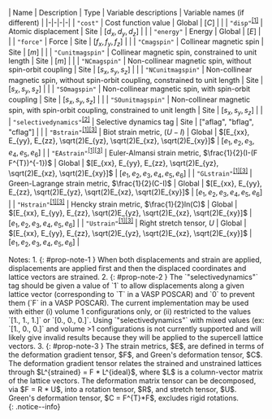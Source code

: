| Name | Description | Type | Variable descriptions | Variable names (if different) |
|-|-|-|-|
| `"cost"` | Cost function value | Global | $[C]$ | |
| `"disp"`<sup>[[1]](#prop-note-1)</sup> | Atomic displacement | Site | $[d_x, d_y, d_z]$ | |
| `"energy"` | Energy | Global | $[E]$ | |
| `"force"` | Force | Site | $[f_x, f_y, f_z]$ | |
| `"Cmagspin"` | Collinear magnetic spin | Site | $[m]$ | |
| `"Cunitmagspin"` | Collinear magnetic spin, constrained to unit length | Site | $[m]$ | |
| `"NCmagspin"` | Non-collinear magnetic spin, without spin-orbit coupling | Site |  $[s_x, s_y, s_z]$ | |
| `"NCunitmagspin"` | Non-collinear magnetic spin, without spin-orbit coupling, constrained to unit length | Site | $[s_x, s_y, s_z]$ | |
| `"SOmagspin"` | Non-collinear magnetic spin, with spin-orbit coupling | Site | $[s_x, s_y, s_z]$ | |
| `"SOunitmagspin"` | Non-collinear magnetic spin, with spin-orbit coupling, constrained to unit length | Site | $[s_x, s_y, s_z]$ | |
| `"selectivedynamics"`<sup>[[2]](#prop-note-2)</sup> | Selective dynamics tag | Site | ["aflag", "bflag", "cflag"] | |
| `"Bstrain"`<sup>[[1]](#prop-note-1)</sup><sup>[[3]](#prop-note-3)</sup> | Biot strain metric, $(U-I)$ | Global | $[E_{xx}, E_{yy}, E_{zz}, \sqrt(2)E_{yz}, \sqrt(2)E_{xz}, \sqrt(2)E_{xy}]$ | $[e_1, e_2, e_3, e_4, e_5, e_6]$ |
| `"EAstrain"`<sup>[[1]](#prop-note-1)</sup><sup>[[3]](#prop-note-3)</sup>  | Euler-Almansi strain metric, $\frac{1}{2}(I-(F F^{T})^{-1})$ | Global | $[E_{xx}, E_{yy}, E_{zz}, \sqrt(2)E_{yz}, \sqrt(2)E_{xz}, \sqrt(2)E_{xy}]$ | $[e_1, e_2, e_3, e_4, e_5, e_6]$ |
| `"GLstrain"`<sup>[[1]](#prop-note-1)</sup><sup>[[3]](#prop-note-3)</sup> | Green-Lagrange strain metric, $\frac{1}{2}(C-I)$ | Global | $[E_{xx}, E_{yy}, E_{zz}, \sqrt(2)E_{yz}, \sqrt(2)E_{xz}, \sqrt(2)E_{xy}]$ | $[e_1, e_2, e_3, e_4, e_5, e_6]$ |
| `"Hstrain"`<sup>[[1]](#prop-note-1)</sup><sup>[[3]](#prop-note-3)</sup> | Hencky strain metric, $\frac{1}{2}ln(C)$ | Global | $[E_{xx}, E_{yy}, E_{zz}, \sqrt(2)E_{yz}, \sqrt(2)E_{xz}, \sqrt(2)E_{xy}]$ | $[e_1, e_2, e_3, e_4, e_5, e_6]$ |
| `"Ustrain"`<sup>[[1]](#prop-note-1)</sup><sup>[[3]](#prop-note-3)</sup> | Right stretch tensor, $U$ | Global | $[E_{xx}, E_{yy}, E_{zz}, \sqrt(2)E_{yz}, \sqrt(2)E_{xz}, \sqrt(2)E_{xy}]$ | $[e_1, e_2, e_3, e_4, e_5, e_6]$ |

<div>
Notes:
1. {: #prop-note-1 } When both displacements and strain are applied, displacements are applied first and then the displaced coordinates and lattice vectors are strained.
2. {: #prop-note-2 } The `"selectivedynamics"` tag should be given a value of `1` to allow displacements along a given lattice vector (corresponding to `T` in a VASP POSCAR) and `0` to prevent them (`F` in a VASP POSCAR). The current implementation may be used with either (i) volume 1 configurations only, or (ii) restricted to the values `[1., 1., 1.]` or `[0., 0., 0.]`. Using `"selectivedynamics"` with mixed values (ex: `[1., 0., 0.]` and volume >1 configurations is not currently supported and will likely give invalid results because they will be applied to the supercell lattice vectors.
3. {: #prop-note-3 } The strain metrics, $E$, are defined in terms of the deformation gradient tensor, $F$, and Green's deformation tensor, $C$. The deformation gradient tensor relates the strained and unstrained lattices through $L^{strained} = F * L^{ideal}$, where $L$ is a column-vector matrix of the lattice vectors. The deformation matrix tensor can be decomposed, via $F = R * U$, into a rotation tensor, $R$, and stretch tensor, $U$. Green's deformation tensor, $C = F^{T}*F$, excludes rigid rotations.
</div>
{: .notice--info}
